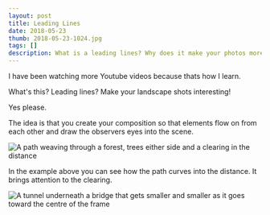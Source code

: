 ```yaml
---
layout: post
title: Leading Lines
date: 2018-05-23
thumb: 2018-05-23-1024.jpg
tags: []
description: What is a leading lines? Why does it make your photos more interesting?
---
```


I have been watching more Youtube videos because thats how I learn.

What's this? Leading lines? Make your landscape shots interesting!

Yes please.

The idea is that you create your composition so that elements flow on from each other and draw the observers eyes into the scene.

![A path weaving through a forest, trees either side and a clearing in the distance](/public/images/2018-05-23-1-1024.jpg)

In the example above you can see how the path curves into the distance. It brings attention to the clearing.

![A tunnel underneath a bridge that gets smaller and smaller as it goes toward the centre of the frame](/public/images/2018-05-23-2-1024.jpg)
